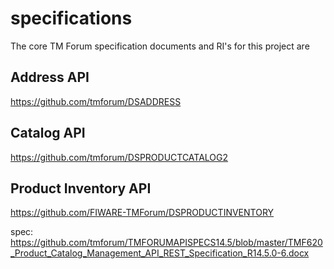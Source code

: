 # specifications

The core TM Forum specification documents and RI's for this project are

## Address API
https://github.com/tmforum/DSADDRESS

## Catalog API
https://github.com/tmforum/DSPRODUCTCATALOG2

## Product Inventory API
https://github.com/FIWARE-TMForum/DSPRODUCTINVENTORY

spec: https://github.com/tmforum/TMFORUMAPISPECS14.5/blob/master/TMF620_Product_Catalog_Management_API_REST_Specification_R14.5.0-6.docx